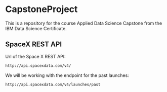 # CapstoneProject
This is a repository for the course Applied Data Science Capstone from the IBM Data Science Certificate.

## SpaceX REST API
Url of the Space X REST API:
```bash
http://api.spacexdata.com/v4/
```

We will be working with the endpoint for the past launches:

```bash
http://api.spacexdata.com/v4/launches/past
```